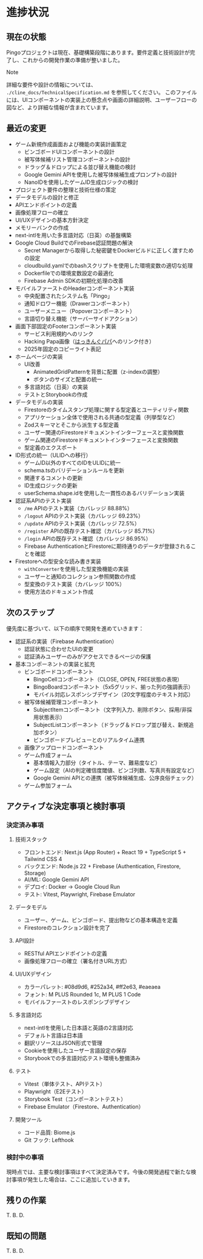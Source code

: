 # 進捗状況

## 現在の状態

Pingoプロジェクトは現在、基礎構築段階にあります。要件定義と技術設計が完了し、これからの開発作業の準備が整いました。

> [!NOTE]
> 詳細な要件や設計の情報については、 `./cline_docs/TechnicalSpecification.md` を参照してください。
> このファイルには、UIコンポーネントの実装上の懸念点や画面の詳細説明、ユーザーフローの図など、より詳細な情報が含まれています。

## 最近の変更

- ゲーム新規作成画面および機能の実装計画策定
  - ビンゴボードUIコンポーネントの設計
  - 被写体候補リスト管理コンポーネントの設計
  - ドラッグ＆ドロップによる並び替え機能の検討
  - Google Gemini APIを使用した被写体候補生成プロンプトの設計
  - NanoIDを使用したゲームID生成ロジックの検討
- プロジェクト要件の整理と技術仕様の策定
- データモデルの設計と修正
- APIエンドポイントの定義
- 画像処理フローの確立
- UI/UXデザインの基本方針決定
- メモリーバンクの作成
- next-intlを用いた多言語対応（日英）の基盤構築
- Google Cloud BuildでのFirebase認証問題の解決
  - Secret Managerから取得した秘密鍵をDockerビルドに正しく渡すための設定
  - cloudbuild.yamlでのbashスクリプトを使用した環境変数の適切な処理
  - Dockerfileでの環境変数設定の最適化
  - Firebase Admin SDKの初期化処理の改善
- モバイルファーストのHeaderコンポーネント実装
  - 中央配置されたシステム名「Pingo」
  - 通知ドロワー機能（Drawerコンポーネント）
  - ユーザーメニュー（Popoverコンポーネント）
  - 言語切り替え機能（サーバーサイドアクション）
- 画面下部固定のFooterコンポーネント実装
  - サービス利用規約へのリンク
  - Hacking Papa画像（[はっきんぐパパ](https://hacking-papa.com)へのリンク付き）
  - 2025年固定のコピーライト表記
- ホームページの実装
  - UI改善
    - AnimatedGridPatternを背景に配置（z-indexの調整）
    - ボタンのサイズと配置の統一
  - 多言語対応（日英）の実装
  - テストとStorybookの作成
- データモデルの実装
  - Firestoreのタイムスタンプ処理に関する型定義とユーティリティ関数
  - アプリケーション全体で使用される共通の型定義（列挙型など）
  - Zodスキーマとそこから派生する型定義
  - ユーザー関連のFirestoreドキュメントインターフェースと変換関数
  - ゲーム関連のFirestoreドキュメントインターフェースと変換関数
  - 型定義のエクスポート
- ID形式の統一（ULIDへの移行）
  - ゲームID以外のすべてのIDをULIDに統一
  - schema.tsのバリデーションルールを更新
  - 関連するコメントの更新
  - ID生成ロジックの更新
  - userSchema.shape.idを使用した一貫性のあるバリデーション実装
- 認証系APIのテスト実装
  - `/me` APIのテスト実装（カバレッジ 88.88%）
  - `/logout` APIのテスト実装（カバレッジ 69.23%）
  - `/update` APIのテスト実装（カバレッジ 72.5%）
  - `/register` APIの既存テスト確認（カバレッジ 85.71%）
  - `/login` APIの既存テスト確認（カバレッジ 86.95%）
  - Firebase AuthenticationとFirestoreに期待通りのデータが登録されることを確認
- Firestoreへの型安全な読み書き実装
  - `withConverter`を使用した型変換機能の実装
  - ユーザーと通知のコレクション参照関数の作成
  - 型変換のテスト実装（カバレッジ 100%）
  - 使用方法のドキュメント作成

## 次のステップ

優先度に基づいて、以下の順序で開発を進めていきます：

- 認証系の実装（Firebase Authentication）
  - 認証状態に合わせたUIの変更
  - 認証済みユーザーのみがアクセスできるページの保護
- 基本コンポーネントの実装と拡充
  - ビンゴボードコンポーネント
    - BingoCellコンポーネント（CLOSE, OPEN, FREE状態の表現）
    - BingoBoardコンポーネント（5x5グリッド、揃った列の強調表示）
    - モバイル対応レスポンシブデザイン（20文字程度のテキスト対応）
  - 被写体候補管理コンポーネント
    - SubjectItemコンポーネント（文字列入力、削除ボタン、採用/非採用状態表示）
    - SubjectListコンポーネント（ドラッグ＆ドロップ並び替え、新規追加ボタン）
    - ビンゴボードプレビューとのリアルタイム連携
  - 画像アップロードコンポーネント
  - ゲーム作成フォーム
    - 基本情報入力部分（タイトル、テーマ、難易度など）
    - ゲーム設定（AIの判定確信度閾値、ビンゴ列数、写真共有設定など）
    - Google Gemini APIとの連携（被写体候補生成、公序良俗チェック）
  - ゲーム参加フォーム

## アクティブな決定事項と検討事項

### 決定済み事項

1. 技術スタック
   - フロントエンド: Next.js (App Router) + React 19 + TypeScript 5 + Tailwind CSS 4
   - バックエンド: Node.js 22 + Firebase (Authentication, Firestore, Storage)
   - AI/ML: Google Gemini API
   - デプロイ: Docker → Google Cloud Run
   - テスト: Vitest, Playwright, Firebase Emulator

2. データモデル
   - ユーザー、ゲーム、ビンゴボード、提出物などの基本構造を定義
   - Firestoreのコレクション設計を完了

3. API設計
   - RESTful APIエンドポイントの定義
   - 画像処理フローの確立（署名付きURL方式）

4. UI/UXデザイン
   - カラーパレット: #08d9d6, #252a34, #ff2e63, #eaeaea
   - フォント: M PLUS Rounded 1c, M PLUS 1 Code
   - モバイルファーストのレスポンシブデザイン

5. 多言語対応
   - next-intlを使用した日本語と英語の2言語対応
   - デフォルト言語は日本語
   - 翻訳リソースはJSON形式で管理
   - Cookieを使用したユーザー言語設定の保存
   - Storybookでの多言語対応テスト環境も整備済み

6. テスト
   - Vitest（単体テスト、APIテスト）
   - Playwright（E2Eテスト）
   - Storybook Test（コンポーネントテスト）
   - Firebase Emulator（Firestore、Authentication）

7. 開発ツール
   - コード品質: Biome.js
   - Git フック: Lefthook

### 検討中の事項

現時点では、主要な検討事項はすべて決定済みです。今後の開発過程で新たな検討事項が発生した場合は、ここに追加していきます。

## 残りの作業

T. B. D.

## 既知の問題

T. B. D.
